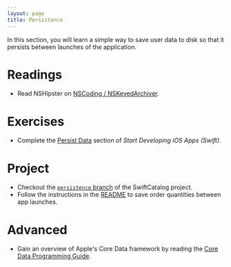 ```yaml
---
layout: page
title: Persistence
---
```


In this section, you will learn a simple way to save user data to disk so that it persists between launches of the application.

# Readings
- Read NSHipster on [NSCoding / NSKeyedArchiver](http://nshipster.com/nscoding/).

# Exercises
- Complete the [Persist Data](https://developer.apple.com/library/ios/referencelibrary/GettingStarted/DevelopiOSAppsSwift/Lesson10.html#//apple_ref/doc/uid/TP40015214-CH14-SW1) section of *Start Developing iOS Apps (Swift)*.

# Project
- Checkout the [`persistence` branch](https://github.com/PrettySwift/SwiftCatalog/tree/persistence) of the SwiftCatalog project.
- Follow the instructions in the [README](https://github.com/PrettySwift/SwiftCatalog/blob/persistence/README.md) to save order quantities between app launches.

# Advanced
- Gain an overview of Apple's Core Data framework by reading the [Core Data Programming Guide](https://developer.apple.com/library/ios/documentation/Cocoa/Conceptual/CoreData/index.html#//apple_ref/doc/uid/TP40001075-CH2-SW1).
